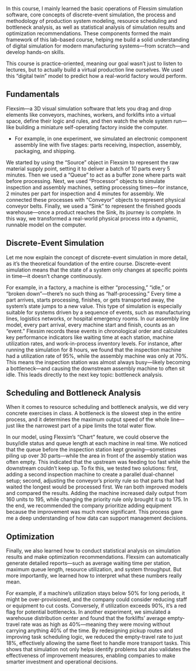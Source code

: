 In this course, I mainly learned the basic operations of Flexsim simulation software, core concepts of discrete-event simulation, the process and methodology of production system modeling, resource scheduling and bottleneck analysis, as well as statistical analysis of simulation results and optimization recommendations. These components formed the main framework of this lab-based course, helping me build a solid understanding of digital simulation for modern manufacturing systems—from scratch—and develop hands-on skills.

This course is practice-oriented, meaning our goal wasn’t just to listen to lectures, but to actually build a virtual production line ourselves. We used this “digital twin” model to predict how a real-world factory would perform. 

## Fundamentals

Flexsim—a 3D visual simulation software that lets you drag and drop elements like conveyors, machines, workers, and forklifts into a virtual space, define their logic and rules, and then watch the whole system run—like building a miniature self-operating factory inside the computer. 

- For example, in one experiment, we simulated an electronic component assembly line with five stages: parts receiving, inspection, assembly, packaging, and shipping. 

We started by using the “Source” object in Flexsim to represent the raw material supply point, setting it to deliver a batch of 10 parts every 5 minutes. Then we used a “Queue” to act as a buffer zone where parts wait before processing. Next, we used “Processor” objects to simulate inspection and assembly machines, setting processing times—for instance, 2 minutes per part for inspection and 4 minutes for assembly. We connected these processes with “Conveyor” objects to represent physical conveyor belts. Finally, we used a “Sink” to represent the finished goods warehouse—once a product reaches the Sink, its journey is complete. In this way, we transformed a real-world physical process into a dynamic, runnable model on the computer.

## Discrete-Event Simulation

Let me now explain the concept of discrete-event simulation in more detail, as it’s the theoretical foundation of the entire course. Discrete-event simulation means that the state of a system only changes at specific points in time—it doesn’t change continuously. 

For example, in a factory, a machine is either “processing,” “idle,” or “broken down”—there’s no such thing as “half-processing.” Every time a part arrives, starts processing, finishes, or gets transported away, the system’s state jumps to a new value. This type of simulation is especially suitable for systems driven by a sequence of events, such as manufacturing lines, logistics networks, or hospital emergency rooms. In our assembly line model, every part arrival, every machine start and finish, counts as an “event.” Flexsim records these events in chronological order and calculates key performance indicators like waiting time at each station, machine utilization rates, and work-in-process inventory levels. For instance, after running the simulation for 8 hours, we found that the inspection machine had a utilization rate of 95%, while the assembly machine was only at 70%. This means the inspection station was almost always busy—likely becoming a bottleneck—and causing the downstream assembly machine to often sit idle. This leads directly to the next key topic: bottleneck analysis.

## Scheduling and Bottleneck Analysis

When it comes to resource scheduling and bottleneck analysis, we did very concrete exercises in class. A bottleneck is the slowest step in the entire process, and it determines the maximum output speed of the whole line—just like the narrowest part of a pipe limits the total water flow. 

In our model, using Flexsim’s “Chart” feature, we could observe the busy/idle status and queue length at each machine in real time. We noticed that the queue before the inspection station kept growing—sometimes piling up over 30 parts—while the area in front of the assembly station was often empty. This indicated that the upstream was feeding too fast while the downstream couldn’t keep up. To fix this, we tested two solutions: first, adding a second inspection machine to create a parallel dual-channel setup; second, adjusting the conveyor’s priority rule so that parts that had waited the longest would be processed first. We ran both improved models and compared the results. Adding the machine increased daily output from 160 units to 195, while changing the priority rule only brought it up to 175. In the end, we recommended the company prioritize adding equipment because the improvement was much more significant. This process gave me a deep understanding of how data can support management decisions.

## Optimization

Finally, we also learned how to conduct statistical analysis on simulation results and make optimization recommendations. Flexsim can automatically generate detailed reports—such as average waiting time per station, maximum queue length, resource utilization, and system throughput. But more importantly, we learned how to interpret what these numbers really mean. 

For example, if a machine’s utilization stays below 50% for long periods, it might be over-provisioned, and the company could consider reducing staff or equipment to cut costs. Conversely, if utilization exceeds 90%, it’s a red flag for potential bottlenecks. In another experiment, we simulated a warehouse distribution center and found that the forklifts’ average empty-travel rate was as high as 40%—meaning they were moving without carrying anything 40% of the time. By redesigning pickup routes and improving task scheduling logic, we reduced the empty-travel rate to just 18%, effectively allowing the same fleet to handle more transport tasks. This shows that simulation not only helps identify problems but also validates the effectiveness of improvement measures, enabling companies to make smarter investment and operational decisions.